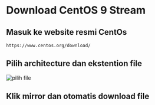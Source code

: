 # Download CentOS 9 Stream
## Masuk ke website resmi CentOs
```https://www.centos.org/download/```
## Pilih architecture dan ekstention file
![pilih file](assets/1.png)
## Klik mirror dan otomatis download file
